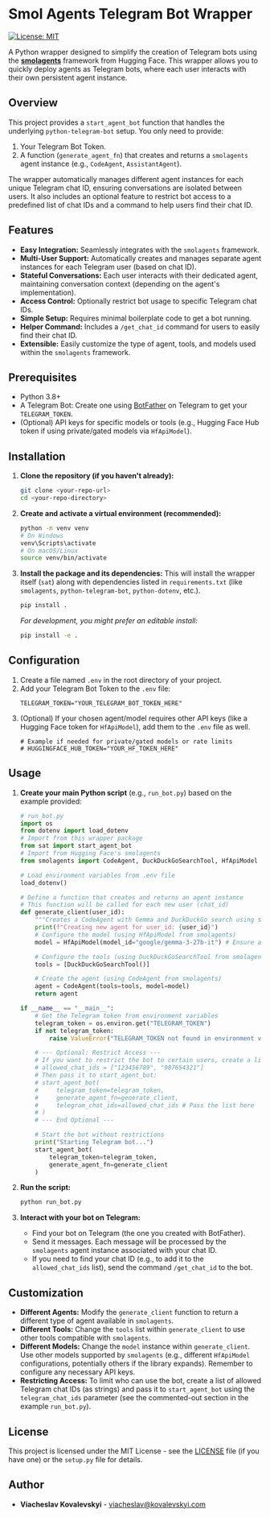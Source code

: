 # Smol Agents Telegram Bot Wrapper

[![License: MIT](https://img.shields.io/badge/License-MIT-yellow.svg)](https://opensource.org/licenses/MIT)

A Python wrapper designed to simplify the creation of Telegram bots using the [**smolagents**](https://github.com/huggingface/smolagents) framework from Hugging Face. This wrapper allows you to quickly deploy agents as Telegram bots, where each user interacts with their own persistent agent instance.

## Overview

This project provides a `start_agent_bot` function that handles the underlying `python-telegram-bot` setup. You only need to provide:

1.  Your Telegram Bot Token.
2.  A function (`generate_agent_fn`) that creates and returns a `smolagents` agent instance (e.g., `CodeAgent`, `AssistantAgent`).

The wrapper automatically manages different agent instances for each unique Telegram chat ID, ensuring conversations are isolated between users. It also includes an optional feature to restrict bot access to a predefined list of chat IDs and a command to help users find their chat ID.

## Features

* **Easy Integration:** Seamlessly integrates with the `smolagents` framework.
* **Multi-User Support:** Automatically creates and manages separate agent instances for each Telegram user (based on chat ID).
* **Stateful Conversations:** Each user interacts with their dedicated agent, maintaining conversation context (depending on the agent's implementation).
* **Access Control:** Optionally restrict bot usage to specific Telegram chat IDs.
* **Simple Setup:** Requires minimal boilerplate code to get a bot running.
* **Helper Command:** Includes a `/get_chat_id` command for users to easily find their chat ID.
* **Extensible:** Easily customize the type of agent, tools, and models used within the `smolagents` framework.

## Prerequisites

* Python 3.8+
* A Telegram Bot: Create one using [BotFather](https://t.me/botfather) on Telegram to get your `TELEGRAM_TOKEN`.
* (Optional) API keys for specific models or tools (e.g., Hugging Face Hub token if using private/gated models via `HfApiModel`).

## Installation

1.  **Clone the repository (if you haven't already):**
    ```bash
    git clone <your-repo-url>
    cd <your-repo-directory>
    ```

2.  **Create and activate a virtual environment (recommended):**
    ```bash
    python -m venv venv
    # On Windows
    venv\Scripts\activate
    # On macOS/Linux
    source venv/bin/activate
    ```

3.  **Install the package and its dependencies:**
    This will install the wrapper itself (`sat`) along with dependencies listed in `requirements.txt` (like `smolagents`, `python-telegram-bot`, `python-dotenv`, etc.).
    ```bash
    pip install .
    ```
    *For development, you might prefer an editable install:*
    ```bash
    pip install -e .
    ```

## Configuration

1.  Create a file named `.env` in the root directory of your project.
2.  Add your Telegram Bot Token to the `.env` file:
    ```dotenv
    TELEGRAM_TOKEN="YOUR_TELEGRAM_BOT_TOKEN_HERE"
    ```
3.  (Optional) If your chosen agent/model requires other API keys (like a Hugging Face token for `HfApiModel`), add them to the `.env` file as well.
    ```dotenv
    # Example if needed for private/gated models or rate limits
    # HUGGINGFACE_HUB_TOKEN="YOUR_HF_TOKEN_HERE"
    ```

## Usage

1.  **Create your main Python script** (e.g., `run_bot.py`) based on the example provided:

    ```python
    # run_bot.py
    import os
    from dotenv import load_dotenv
    # Import from this wrapper package
    from sat import start_agent_bot
    # Import from Hugging Face's smolagents
    from smolagents import CodeAgent, DuckDuckGoSearchTool, HfApiModel

    # Load environment variables from .env file
    load_dotenv()

    # Define a function that creates and returns an agent instance
    # This function will be called for each new user (chat_id)
    def generate_client(user_id):
        """Creates a CodeAgent with Gemma and DuckDuckGo search using smolagents."""
        print(f"Creating new agent for user_id: {user_id}")
        # Configure the model (using HfApiModel from smolagents)
        model = HfApiModel(model_id="google/gemma-3-27b-it") # Ensure access/tokens if needed

        # Configure the tools (using DuckDuckGoSearchTool from smolagents)
        tools = [DuckDuckGoSearchTool()]

        # Create the agent (using CodeAgent from smolagents)
        agent = CodeAgent(tools=tools, model=model)
        return agent

    if __name__ == "__main__":
        # Get the Telegram token from environment variables
        telegram_token = os.environ.get("TELEGRAM_TOKEN")
        if not telegram_token:
            raise ValueError("TELEGRAM_TOKEN not found in environment variables. Did you create a .env file?")

        # --- Optional: Restrict Access ---
        # If you want to restrict the bot to certain users, create a list of allowed chat IDs (as strings)
        # allowed_chat_ids = ["123456789", "987654321"]
        # Then pass it to start_agent_bot:
        # start_agent_bot(
        #     telegram_token=telegram_token,
        #     generate_agent_fn=generate_client,
        #     telegram_chat_ids=allowed_chat_ids # Pass the list here
        # )
        # --- End Optional ---

        # Start the bot without restrictions
        print("Starting Telegram bot...")
        start_agent_bot(
            telegram_token=telegram_token,
            generate_agent_fn=generate_client
        )

    ```

2.  **Run the script:**
    ```bash
    python run_bot.py
    ```

3.  **Interact with your bot on Telegram:**
    * Find your bot on Telegram (the one you created with BotFather).
    * Send it messages. Each message will be processed by the `smolagents` agent instance associated with your chat ID.
    * If you need to find your chat ID (e.g., to add it to the `allowed_chat_ids` list), send the command `/get_chat_id` to the bot.

## Customization

* **Different Agents:** Modify the `generate_client` function to return a different type of agent available in `smolagents`.
* **Different Tools:** Change the `tools` list within `generate_client` to use other tools compatible with `smolagents`.
* **Different Models:** Change the `model` instance within `generate_client`. Use other models supported by `smolagents` (e.g., different `HfApiModel` configurations, potentially others if the library expands). Remember to configure any necessary API keys.
* **Restricting Access:** To limit who can use the bot, create a list of allowed Telegram chat IDs (as strings) and pass it to `start_agent_bot` using the `telegram_chat_ids` parameter (see the commented-out section in the example `run_bot.py`).

## License

This project is licensed under the MIT License - see the [LICENSE](LICENSE) file (if you have one) or the `setup.py` file for details.

## Author

* **Viacheslav Kovalevskyi** - viacheslav@kovalevskyi.com